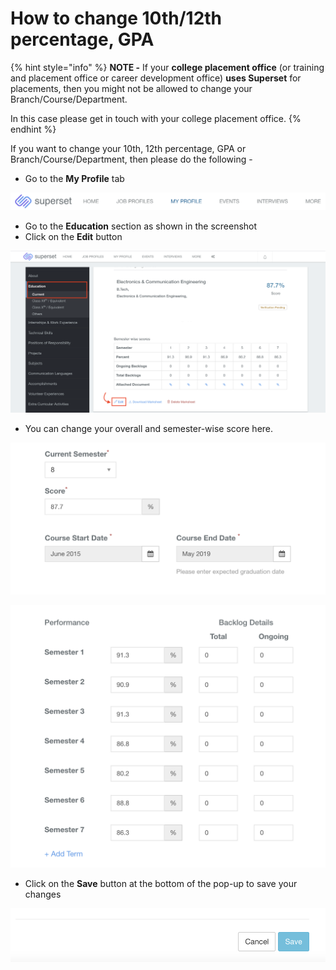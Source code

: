 # How to change 10th/12th percentage, GPA



{% hint style="info" %}
**NOTE -** If your **college placement office** \(or training and placement office or career development office\) **uses Superset** for placements, then you might not be allowed to change your Branch/Course/Department. 

In this case please get in touch with your college placement office.
{% endhint %}

If you want to change your 10th, 12th percentage, GPA or Branch/Course/Department, then please do the following - 

* Go to the **My Profile** tab 

![My Profile tab](../../.gitbook/assets/screenshot-2021-04-01-at-7.38.47-pm.png)

* Go to the **Education** section as shown in the screenshot
* Click on the **Edit** button

![Click on Edit under the Education section](../../.gitbook/assets/screenshot-2021-04-01-at-7.19.03-pm.png)

* You can change your overall and semester-wise score here.

![Change overall score](../../.gitbook/assets/screenshot-2021-04-03-at-11.26.28-pm.png)

![Change semester-wise score](../../.gitbook/assets/screenshot-2021-04-03-at-11.26.41-pm.png)

* Click on the **Save** button at the bottom of the pop-up to save your changes

![Save button](../../.gitbook/assets/screenshot-2021-04-01-at-7.35.57-pm.png)



